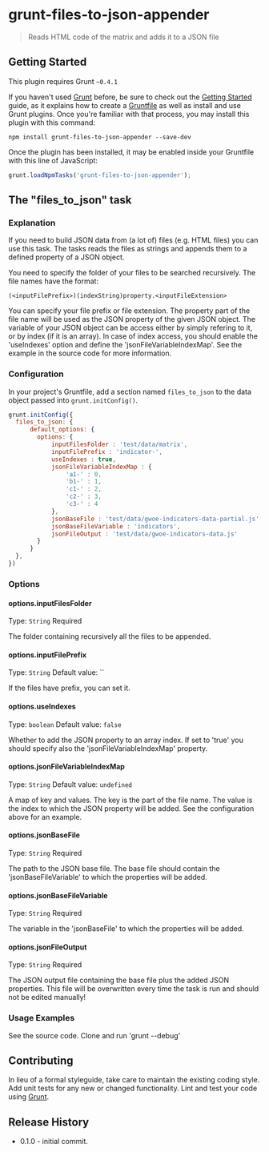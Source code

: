 # grunt-files-to-json-appender

> Reads HTML code of the matrix and adds it to a JSON file

## Getting Started
This plugin requires Grunt `~0.4.1`

If you haven't used [Grunt](http://gruntjs.com/) before, be sure to check out the [Getting Started](http://gruntjs.com/getting-started) guide, as it explains how to create a [Gruntfile](http://gruntjs.com/sample-gruntfile) as well as install and use Grunt plugins. Once you're familiar with that process, you may install this plugin with this command:

```shell
npm install grunt-files-to-json-appender --save-dev
```

Once the plugin has been installed, it may be enabled inside your Gruntfile with this line of JavaScript:

```js
grunt.loadNpmTasks('grunt-files-to-json-appender');
```

## The "files_to_json" task

### Explanation
If you need to build JSON data from (a lot of) files (e.g. HTML files) you can use this task.
The tasks reads the files as strings and appends them to a defined property of a JSON object.


You need to specify the folder of your files to be searched recursively.
The file names have the format:

    (<inputFilePrefix>)(indexString)property.<inputFileExtension>

You can specify your file prefix or file extension.
The property part of the file name will be used as the JSON property of the given JSON object.
The variable of your JSON object can be access either by simply refering to it, or by index (if it is an array).
In case of index access, you should enable the 'useIndexes' option and define the 'jsonFileVariableIndexMap'.
See the example in the source code for more information.


### Configuration
In your project's Gruntfile, add a section named `files_to_json` to the data object passed into `grunt.initConfig()`.

```js
grunt.initConfig({
  files_to_json: {
      default_options: {
        options: {
            inputFilesFolder : 'test/data/matrix',
            inputFilePrefix : 'indicator-',
            useIndexes : true,
            jsonFileVariableIndexMap : {
                'a1-' : 0,
                'b1-' : 1,
                'c1-' : 2,
                'c2-' : 3,
                'c3-' : 4
            },
            jsonBaseFile : 'test/data/gwoe-indicators-data-partial.js',
            jsonBaseFileVariable : 'indicators',
            jsonFileOutput : 'test/data/gwoe-indicators-data.js'
        }
      }
  },
})
```

### Options

#### options.inputFilesFolder
Type: `String`
Required

The folder containing recursively all the files to be appended.

#### options.inputFilePrefix
Type: `String`
Default value: ``

If the files have prefix, you can set it.

#### options.useIndexes
Type: `boolean`
Default value: `false`

Whether to add the JSON property to an array index.
If set to 'true' you should specify also the 'jsonFileVariableIndexMap' property.

#### options.jsonFileVariableIndexMap
Type: `String`
Default value: `undefined`

A map of key and values.
The key is the part of the file name.
The value is the index to which the JSON property will be added.
See the configuration above for an example.

#### options.jsonBaseFile
Type: `String`
Required

The path to the JSON base file.
The base file should contain the 'jsonBaseFileVariable' to which the properties will be added.

#### options.jsonBaseFileVariable
Type: `String`
Required

The variable in the 'jsonBaseFile' to which the properties will be added.

#### options.jsonFileOutput
Type: `String`
Required

The JSON output file containing the base file plus the added JSON properties.
This file will be overwritten every time the task is run and should not be edited manually!


### Usage Examples
See the source code. Clone and run 'grunt --debug'


## Contributing
In lieu of a formal styleguide, take care to maintain the existing coding style.
Add unit tests for any new or changed functionality.
Lint and test your code using [Grunt](http://gruntjs.com/).

## Release History
* 0.1.0 - initial commit.
